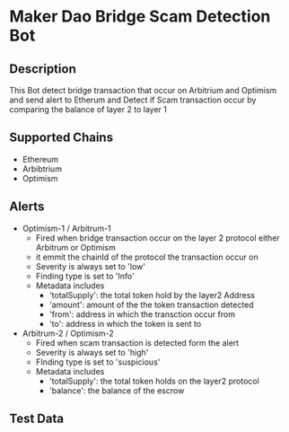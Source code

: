 # Maker Dao Bridge Scam Detection Bot

## Description

This Bot detect bridge transaction that occur on Arbitrium and Optimism and send alert to Etherum and Detect if Scam transaction occur by comparing the balance of layer 2 to layer 1

## Supported Chains

- Ethereum
- Arbibtrium
- Optimism

## Alerts

- Optimism-1 / Arbitrum-1
  - Fired when bridge transaction occur on the layer 2 protocol either Arbitrum or Optimism
  - it emmit the chainId of the protocol the transaction occur on
  - Severity is always set to 'low'
  - Finding type is set to 'Info'
  - Metadata includes
    - 'totalSupply': the total token hold by the layer2 Address
    - 'amount': amount of the the token transaction detected
    - 'from': address in which the transction occur from
    - 'to': address in which the token is sent to
- Arbitrum-2 / Optimism-2
  - Fired when scam transaction is detected form the alert
  - Severity is always set to 'high'
  - FInding type is set to 'suspicious'
  - Metadata includes
    - 'totalSupply': the total token holds on the layer2 protocol
    - 'balance': the balance of the escrow

## Test Data
